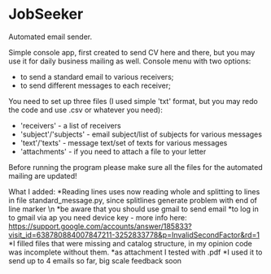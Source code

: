 # JobSeeker
Automated email sender.


Simple console app, first created to send CV here and there, but you may use it for daily business mailing as well.
Console menu with two options: 
- to send a standard email to various receivers;
- to send different messages to each receiver;

You need to set up three files (I used simple 'txt' format, but you may redo the code and use .csv or whatever you need):
- 'receivers' - a list of receivers
- 'subject'/'subjects' - email subject/list of subjects for various messages
- 'text'/'texts' - message text/set of texts for various messages
- 'attachments' - if you need to attach a file to your letter

Before running the program please make sure all the files for the automated mailing are updated!

What I added:
*Reading lines uses now reading whole and splitting to lines in file standard_message.py, since splitlines generate problem with end of line marker \n
*be aware that you should use gmail to send email
*to log in to gmail via ap you need device key - more info here: https://support.google.com/accounts/answer/185833?visit_id=638780884007847211-3252833778&p=InvalidSecondFactor&rd=1
*I filled files that were missing and catalog structure, in my opinion code was incomplete without them.
*as attachment I tested with .pdf
*I used it to send up to 4 emails so far, big scale feedback soon